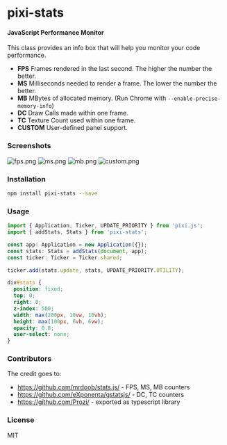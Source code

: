 pixi-stats
========

#### JavaScript Performance Monitor ####

This class provides an info box that will help you monitor your code performance.

* **FPS** Frames rendered in the last second. The higher the number the better.
* **MS** Milliseconds needed to render a frame. The lower the number the better.
* **MB** MBytes of allocated memory. (Run Chrome with `--enable-precise-memory-info`)
* **DC** Draw Calls made within one frame.
* **TC** Texture Count used within one frame.
* **CUSTOM** User-defined panel support.


### Screenshots ###

![fps.png](https://raw.githubusercontent.com/mrdoob/stats.js/master/files/fps.png)
![ms.png](https://raw.githubusercontent.com/mrdoob/stats.js/master/files/ms.png)
![mb.png](https://raw.githubusercontent.com/mrdoob/stats.js/master/files/mb.png)
![custom.png](https://raw.githubusercontent.com/mrdoob/stats.js/master/files/custom.png)


### Installation ###
```bash
npm install pixi-stats --save
```

### Usage ###
```typescript
import { Application, Ticker, UPDATE_PRIORITY } from 'pixi.js';
import { addStats, Stats } from 'pixi-stats';

const app: Application = new Application({});
const stats: Stats = addStats(document, app);
const ticker: Ticker = Ticker.shared;

ticker.add(stats.update, stats, UPDATE_PRIORITY.UTILITY);
```

```css
div#stats {
  position: fixed;
  top: 0;
  right: 0;
  z-index: 500;
  width: max(200px, 10vw, 10vh);
  height: max(100px, 6vh, 6vw);
  opacity: 0.8;
  user-select: none;
}
```

### Contributors ###

The credit goes to:
- https://github.com/mrdoob/stats.js/ - FPS, MS, MB counters
- https://github.com/eXponenta/gstatsjs/ - DC, TC counters
- https://github.com/Prozi/ - exported as typescript library

### License ###

MIT

